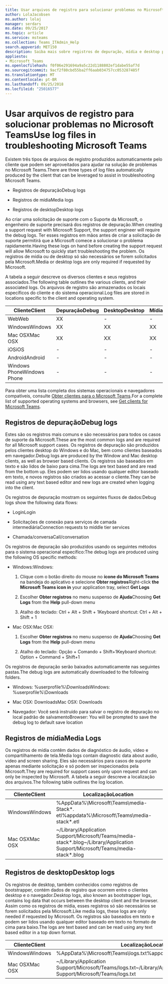```yaml
---
title: Usar arquivos de registro para solucionar problemas no Microsoft Teams
author: LolaJacobsen
ms.author: lolaj
manager: serdars
ms.date: 09/25/2017
ms.topic: article
ms.service: msteams
ms.collection: Teams_ITAdmin_Help
search.appverid: MET150
description: Saiba mais sobre registros de depuração, mídia e desktop produzidos pelo Microsoft Teams, onde podem ser encontrados e como eles podem ajudar na resolução de problemas.
appliesto:
- Microsoft Teams
ms.openlocfilehash: f0f06e291694a9a5c22d1188802ef1dabe55af7d
ms.sourcegitcommit: 9acf2f80cbd55ba2ff6aab034757cc053287485f
ms.translationtype: MT
ms.contentlocale: pt-BR
ms.lasthandoff: 09/25/2018
ms.locfileid: "25016577"
---
```

<a name="use-log-files-in-troubleshooting-microsoft-teams"></a><span data-ttu-id="4c2b3-103">Usar arquivos de registro para solucionar problemas no Microsoft Teams</span><span class="sxs-lookup"><span data-stu-id="4c2b3-103">Use log files in troubleshooting Microsoft Teams</span></span>
=================================================

<span data-ttu-id="4c2b3-104">Existem três tipos de arquivos de registro produzidos automaticamente pelo cliente que podem ser aproveitados para ajudar na solução de problemas no Microsoft Teams.</span><span class="sxs-lookup"><span data-stu-id="4c2b3-104">There are three types of log files automatically produced by the client that can be leveraged to assist in troubleshooting Microsoft Teams.</span></span>

-   <span data-ttu-id="4c2b3-105">Registros de depuração</span><span class="sxs-lookup"><span data-stu-id="4c2b3-105">Debug logs</span></span>

-   <span data-ttu-id="4c2b3-106">Registros de mídia</span><span class="sxs-lookup"><span data-stu-id="4c2b3-106">Media logs</span></span>

-   <span data-ttu-id="4c2b3-107">Registros de desktop</span><span class="sxs-lookup"><span data-stu-id="4c2b3-107">Desktop logs</span></span>

<span data-ttu-id="4c2b3-108">Ao criar uma solicitação de suporte com o Suporte da Microsoft, o engenheiro de suporte precisará dos registros de depuração.</span><span class="sxs-lookup"><span data-stu-id="4c2b3-108">When creating a support request with Microsoft Support, the support engineer will require the debug logs.</span></span> <span data-ttu-id="4c2b3-109">Ter esses registros em mãos antes de criar a solicitação de suporte permitirá que a Microsoft comece a solucionar o problema rapidamente.</span><span class="sxs-lookup"><span data-stu-id="4c2b3-109">Having these logs on hand before creating the support request will allow Microsoft to quickly start troubleshooting the problem.</span></span> <span data-ttu-id="4c2b3-110">Os registros de mídia ou de desktop só são necessários se forem solicitados pela Microsoft.</span><span class="sxs-lookup"><span data-stu-id="4c2b3-110">Media or desktop logs are only required if requested by Microsoft.</span></span>

<span data-ttu-id="4c2b3-111">A tabela a seguir descreve os diversos clientes e seus registros associados.</span><span class="sxs-lookup"><span data-stu-id="4c2b3-111">The following table outlines the various clients, and their associated logs.</span></span> <span data-ttu-id="4c2b3-112">Os arquivos de registro são armazenados os locais específicos do cliente e do sistema operacional.</span><span class="sxs-lookup"><span data-stu-id="4c2b3-112">Log files are stored in locations specific to the client and operating system.</span></span>


|<span data-ttu-id="4c2b3-113">Cliente</span><span class="sxs-lookup"><span data-stu-id="4c2b3-113">Client</span></span> |<span data-ttu-id="4c2b3-114">Depuração</span><span class="sxs-lookup"><span data-stu-id="4c2b3-114">Debug</span></span>|<span data-ttu-id="4c2b3-115">Desktop</span><span class="sxs-lookup"><span data-stu-id="4c2b3-115">Desktop</span></span>|<span data-ttu-id="4c2b3-116">Mídia</span><span class="sxs-lookup"><span data-stu-id="4c2b3-116">Media</span></span>|
|---------|---------|---------|---------|
|<span data-ttu-id="4c2b3-117">Web</span><span class="sxs-lookup"><span data-stu-id="4c2b3-117">Web</span></span>    |<span data-ttu-id="4c2b3-118">X</span><span class="sxs-lookup"><span data-stu-id="4c2b3-118">X</span></span>         |-         |-         |
|<span data-ttu-id="4c2b3-119">Windows</span><span class="sxs-lookup"><span data-stu-id="4c2b3-119">Windows</span></span>     |<span data-ttu-id="4c2b3-120">X</span><span class="sxs-lookup"><span data-stu-id="4c2b3-120">X</span></span>         |<span data-ttu-id="4c2b3-121">X</span><span class="sxs-lookup"><span data-stu-id="4c2b3-121">X</span></span>         |<span data-ttu-id="4c2b3-122">X</span><span class="sxs-lookup"><span data-stu-id="4c2b3-122">X</span></span>         |
|<span data-ttu-id="4c2b3-123">Mac OSX</span><span class="sxs-lookup"><span data-stu-id="4c2b3-123">Mac OSX</span></span>     |<span data-ttu-id="4c2b3-124">X</span><span class="sxs-lookup"><span data-stu-id="4c2b3-124">X</span></span>         |<span data-ttu-id="4c2b3-125">X</span><span class="sxs-lookup"><span data-stu-id="4c2b3-125">X</span></span>         |<span data-ttu-id="4c2b3-126">X</span><span class="sxs-lookup"><span data-stu-id="4c2b3-126">X</span></span>         |
|<span data-ttu-id="4c2b3-127">iOS</span><span class="sxs-lookup"><span data-stu-id="4c2b3-127">iOS</span></span>     |-         |-         |-         |
|<span data-ttu-id="4c2b3-128">Android</span><span class="sxs-lookup"><span data-stu-id="4c2b3-128">Android</span></span>     |-         |-         |-         |
|<span data-ttu-id="4c2b3-129">Windows Phone</span><span class="sxs-lookup"><span data-stu-id="4c2b3-129">Windows Phone</span></span>     |-         |-         |-         |

<span data-ttu-id="4c2b3-130">Para obter uma lista completa dos sistemas operacionais e navegadores compatíveis, consulte [Obter clientes para o Microsoft Teams](get-clients.md).</span><span class="sxs-lookup"><span data-stu-id="4c2b3-130">For a complete list of supported operating systems and browsers, see [Get clients for Microsoft Teams](get-clients.md).</span></span>

<a name="debug-logs"></a><span data-ttu-id="4c2b3-131">Registros de depuração</span><span class="sxs-lookup"><span data-stu-id="4c2b3-131">Debug logs</span></span>
---------------------------

<span data-ttu-id="4c2b3-132">Estes são os registros mais comuns e são necessários para todos os casos de suporte da Microsoft.</span><span class="sxs-lookup"><span data-stu-id="4c2b3-132">These are the most common logs and are required for all Microsoft support cases.</span></span> <span data-ttu-id="4c2b3-133">Os registros de depuração são produzidos pelos clientes desktop do Windows e do Mac, bem como clientes baseados em navegador.</span><span class="sxs-lookup"><span data-stu-id="4c2b3-133">Debug logs are produced by the Window and Mac desktop clients, as well as browser based clients.</span></span> <span data-ttu-id="4c2b3-134">Os registros são baseados em texto e são lidos de baixo para cima.</span><span class="sxs-lookup"><span data-stu-id="4c2b3-134">The logs are text based and are read from the bottom up.</span></span> <span data-ttu-id="4c2b3-135">Eles podem ser lidos usando qualquer editor baseado em texto, e novos registros são criados ao acessar o cliente.</span><span class="sxs-lookup"><span data-stu-id="4c2b3-135">They can be read using any text based editor and new logs are created when logging into the client.</span></span>

<span data-ttu-id="4c2b3-136">Os registros de depuração mostram os seguintes fluxos de dados:</span><span class="sxs-lookup"><span data-stu-id="4c2b3-136">Debug logs show the following data flows:</span></span>

-   <span data-ttu-id="4c2b3-137">Login</span><span class="sxs-lookup"><span data-stu-id="4c2b3-137">Login</span></span>

-   <span data-ttu-id="4c2b3-138">Solicitações de conexão para serviços de camada intermediária</span><span class="sxs-lookup"><span data-stu-id="4c2b3-138">Connection requests to middle tier services</span></span>

-   <span data-ttu-id="4c2b3-139">Chamada/conversa</span><span class="sxs-lookup"><span data-stu-id="4c2b3-139">Call/conversation</span></span>

<span data-ttu-id="4c2b3-140">Os registros de depuração são produzidos usando os seguintes métodos para o sistema operacional específico:</span><span class="sxs-lookup"><span data-stu-id="4c2b3-140">The debug logs are produced using the following OS specific methods:</span></span>

-   <span data-ttu-id="4c2b3-141">Windows:</span><span class="sxs-lookup"><span data-stu-id="4c2b3-141">Windows:</span></span>

    1.  <span data-ttu-id="4c2b3-142">Clique com o botão direito do mouse no **ícone do Microsoft Teams** na bandeja do aplicativo e selecione **Obter registros**</span><span class="sxs-lookup"><span data-stu-id="4c2b3-142">Right-click **the Microsoft Teams icon in** your application tray, select **Get Logs**</span></span>

    2.  <span data-ttu-id="4c2b3-143">Escolher **Obter registros** no menu suspenso de **Ajuda**</span><span class="sxs-lookup"><span data-stu-id="4c2b3-143">Choosing **Get Logs** from the **Help** pull-down menu</span></span>

    3.  <span data-ttu-id="4c2b3-144">Atalho do teclado: Ctrl + Alt + Shift + 1</span><span class="sxs-lookup"><span data-stu-id="4c2b3-144">Keyboard shortcut: Ctrl + Alt + Shift + 1</span></span>

-   <span data-ttu-id="4c2b3-145">Mac OSX:</span><span class="sxs-lookup"><span data-stu-id="4c2b3-145">Mac OSX:</span></span>

    1.  <span data-ttu-id="4c2b3-146">Escolher **Obter registros** no menu suspenso de **Ajuda**</span><span class="sxs-lookup"><span data-stu-id="4c2b3-146">Choosing **Get Logs** from the **Help** pull-down menu</span></span>

    2.  <span data-ttu-id="4c2b3-147">Atalho do teclado: Opção + Comando + Shift+1</span><span class="sxs-lookup"><span data-stu-id="4c2b3-147">Keyboard shortcut: Option + Command + Shift+1</span></span>

<span data-ttu-id="4c2b3-148">Os registros de depuração serão baixados automaticamente nas seguintes pastas.</span><span class="sxs-lookup"><span data-stu-id="4c2b3-148">The debug logs are automatically downloaded to the following folders.</span></span>

-   <span data-ttu-id="4c2b3-149">Windows: %userprofile%\\Downloads</span><span class="sxs-lookup"><span data-stu-id="4c2b3-149">Windows: %userprofile%\\Downloads</span></span>

-   <span data-ttu-id="4c2b3-150">Mac OSX: Downloads</span><span class="sxs-lookup"><span data-stu-id="4c2b3-150">Mac OSX: Downloads</span></span>

-   <span data-ttu-id="4c2b3-151">Navegador: Você será instruído para salvar o registro de depuração no local padrão de salvamento</span><span class="sxs-lookup"><span data-stu-id="4c2b3-151">Browser: You will be prompted to save the debug log to default save location</span></span>

<a name="media-logs"></a><span data-ttu-id="4c2b3-152">Registros de mídia</span><span class="sxs-lookup"><span data-stu-id="4c2b3-152">Media Logs</span></span>
---------------------------

<span data-ttu-id="4c2b3-153">Os registros de mídia contêm dados de diagnóstico de áudio, vídeo e compartilhamento de tela.</span><span class="sxs-lookup"><span data-stu-id="4c2b3-153">Media logs contain diagnostic data about audio, video and screen sharing.</span></span> <span data-ttu-id="4c2b3-154">Eles são necessários para casos de suporte apenas mediante solicitação e só podem ser inspecionados pela Microsoft.</span><span class="sxs-lookup"><span data-stu-id="4c2b3-154">They are required for support cases only upon request and can only be inspected by Microsoft.</span></span> <span data-ttu-id="4c2b3-155">A tabela a seguir descreve a localização dos arquivos.</span><span class="sxs-lookup"><span data-stu-id="4c2b3-155">The following table outlines the log location.</span></span>


|<span data-ttu-id="4c2b3-156">Cliente</span><span class="sxs-lookup"><span data-stu-id="4c2b3-156">Client</span></span> |<span data-ttu-id="4c2b3-157">Localização</span><span class="sxs-lookup"><span data-stu-id="4c2b3-157">Location</span></span> |
|---------|---------|
|<span data-ttu-id="4c2b3-158">Windows</span><span class="sxs-lookup"><span data-stu-id="4c2b3-158">Windows</span></span>     |<span data-ttu-id="4c2b3-159">%AppData%\Microsoft\Teams\media-Stack\*. etl</span><span class="sxs-lookup"><span data-stu-id="4c2b3-159">%appdata%\Microsoft\Teams\media-stack\*.etl</span></span>         |
|<span data-ttu-id="4c2b3-160">Mac OSX</span><span class="sxs-lookup"><span data-stu-id="4c2b3-160">Mac OSX</span></span>     |<span data-ttu-id="4c2b3-161">~/Library/Application Support/Microsoft/Teams/media-stack\*.blog</span><span class="sxs-lookup"><span data-stu-id="4c2b3-161">~/Library/Application Support/Microsoft/Teams/media-stack\*.blog</span></span>         |


<a name="desktop-logs"></a><span data-ttu-id="4c2b3-162">Registros de desktop</span><span class="sxs-lookup"><span data-stu-id="4c2b3-162">Desktop logs</span></span>
---------------------

<span data-ttu-id="4c2b3-163">Os registros de desktop, também conhecidos como registros de bootstrapper, contém dados de registro que ocorrem entre o clientes desktop e o navegador.</span><span class="sxs-lookup"><span data-stu-id="4c2b3-163">Desktop logs, also known as bootstrapper logs, contains log data that occurs between the desktop client and the browser.</span></span> <span data-ttu-id="4c2b3-164">Assim como os registros de mídia, esses registros só são necessários se forem solicitados pela Microsoft.</span><span class="sxs-lookup"><span data-stu-id="4c2b3-164">Like media logs, these logs are only needed if requested by Microsoft.</span></span> <span data-ttu-id="4c2b3-165">Os registros são baseados em texto e podem ser lidos usando qualquer editor baseado em texto no formato de cima para baixo.</span><span class="sxs-lookup"><span data-stu-id="4c2b3-165">The logs are text based and can be read using any text based editor in a top down format.</span></span>

|<span data-ttu-id="4c2b3-166">Cliente</span><span class="sxs-lookup"><span data-stu-id="4c2b3-166">Client</span></span> |<span data-ttu-id="4c2b3-167">Localização</span><span class="sxs-lookup"><span data-stu-id="4c2b3-167">Location</span></span> |
|---------|---------|
|<span data-ttu-id="4c2b3-168">Windows</span><span class="sxs-lookup"><span data-stu-id="4c2b3-168">Windows</span></span>     |<span data-ttu-id="4c2b3-169">%AppData%\Microsoft\Teams\logs.txt</span><span class="sxs-lookup"><span data-stu-id="4c2b3-169">%appdata%\Microsoft\Teams\logs.txt</span></span>         |
|<span data-ttu-id="4c2b3-170">Mac OSX</span><span class="sxs-lookup"><span data-stu-id="4c2b3-170">Mac OSX</span></span>     |<span data-ttu-id="4c2b3-171">~/Library/Application Support/Microsoft/Teams/logs.txt</span><span class="sxs-lookup"><span data-stu-id="4c2b3-171">~/Library/Application Support/Microsoft/Teams/logs.txt</span></span>         |
